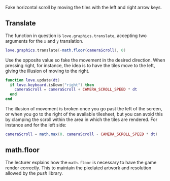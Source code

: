 Fake horizontal scroll by moving the tiles with the left and right arrow keys.

## Translate

The function in question is `love.graphics.translate`, accepting two arguments for the `x` and `y` translation.

```lua
love.graphics.translate(-math.floor(cameraScroll), 0)
```

Use the opposite value so fake the movement in the desired direction. When pressing right, for instance, the idea is to have the tiles move to the left, giving the illusion of moving to the right.

```lua
function love.update(dt)
  if love.keyboard.isDown("right") then
    cameraScroll = cameraScroll + CAMERA_SCROLL_SPEED * dt
  end
end
```

The illusion of movement is broken once you go past the left of the screen, or when you go to the right of the available tilesheet, but you can avoid this by clamping the scroll within the area in which the tiles are rendered. For instance and for the left side:

```lua
cameraScroll = math.max(0, cameraScroll - CAMERA_SCROLL_SPEED * dt)
```

## math.floor

The lecturer explains how the `math.floor` is necessary to have the game render correctly. This to maintain the pixelated artwork and resolution allowed by the _push_ library.
